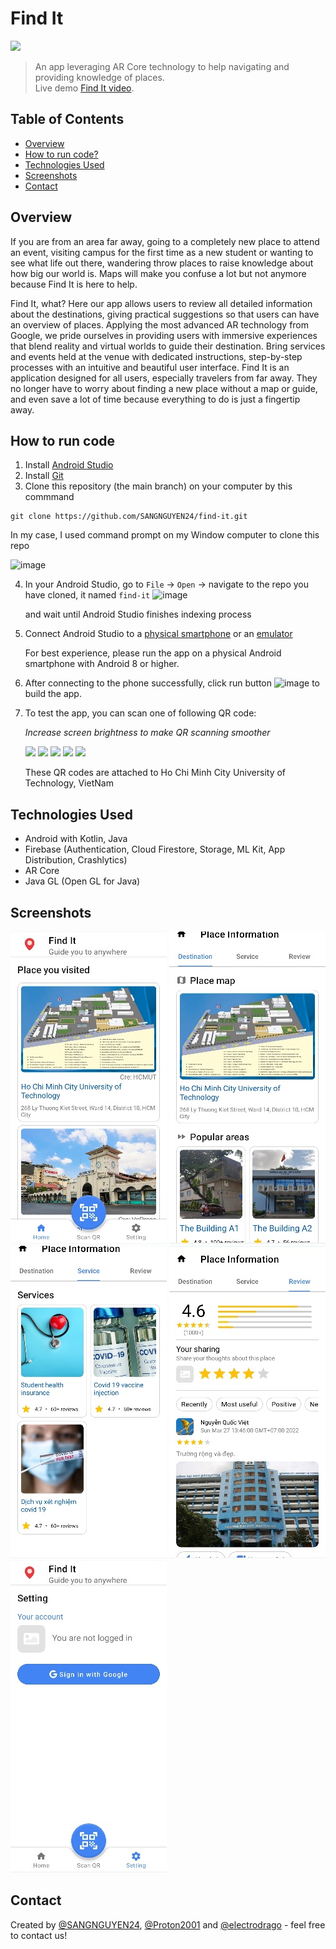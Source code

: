 # Find It
<img src="https://user-images.githubusercontent.com/78266241/161099748-0d735436-7d77-41cf-8f84-0da98e9b613c.png" width=50>

> An app leveraging AR Core technology to help navigating and providing knowledge of places. <br>
> Live demo [Find It video](https://www.youtube.com/watch?v=be_9zUZWJmU). <!-- If you have the project hosted somewhere, include the link here. -->

## Table of Contents
* [Overview](#overview)
* [How to run code?](#how-to-run-code)
* [Technologies Used](#technologies-used)
* [Screenshots](#screenshots)
* [Contact](#contact)
<!-- * [Room for Improvement](#room-for-improvement)
* [Acknowledgements](#acknowledgements) -->
<!-- * [License](#license) -->


## Overview
If you are from an area far away, going to a completely new place to attend an event, visiting campus for the first time as a new student or wanting to see what life out there, wandering throw places to raise knowledge about how big our world is. Maps will make you confuse a lot but not anymore because Find It is here to help.

Find It, what? Here our app allows users to review all detailed information about the destinations, giving practical suggestions so that users can have an overview of places. Applying the most advanced AR technology from Google, we pride ourselves in providing users with immersive experiences that blend reality and virtual worlds to guide their destination. Bring services and events held at the venue with dedicated instructions, step-by-step processes with an intuitive and beautiful user interface. Find It is an application designed for all users, especially travelers from far away. They no longer have to worry about finding a new place without a map or guide, and even save a lot of time because everything to do is just a fingertip away.

## How to run code
1. Install [Android Studio](https://developer.android.com/studio?gclid=CjwKCAjwopWSBhB6EiwAjxmqDTWtCY4Ih65UNlYy5IjL_RpfmRggMSPU3mYgsPmexEnSMjJ1BWxiEhoCUn4QAvD_BwE&gclsrc=aw.ds)
2. Install [Git](https://git-scm.com/book/en/v2/Getting-Started-Installing-Git)
3. Clone this repository (the main branch) on your computer by this commmand
```
git clone https://github.com/SANGNGUYEN24/find-it.git
```
In my case, I used command prompt on my Window computer to clone this repo

![image](https://user-images.githubusercontent.com/78266241/161089521-f345f07c-5b5f-40eb-98c8-8dd54f2b1dd1.png)

4. In your Android Studio, go to `File` -> `Open` -> navigate to the repo you have cloned, it named `find-it`
![image](https://user-images.githubusercontent.com/78266241/161091102-61f734b8-c16c-4540-bd82-6923383f21d4.png)

   and wait until Android Studio finishes indexing process

5. Connect Android Studio to a [physical smartphone](https://developer.android.com/studio/run/device) or an [emulator](https://developer.android.com/studio/run/emulator)

   For best experience, please run the app on a physical Android smartphone with Android 8 or higher.  
   
6. After connecting to the phone successfully, click run button ![image](https://user-images.githubusercontent.com/78266241/161093587-f35d2949-4932-473d-b377-d4bb99e7da54.png) to build the app.

7. To test the app, you can scan one of following QR code:

    _Increase screen brightness to make QR scanning smoother_
    
    <img src="https://user-images.githubusercontent.com/78266241/161094621-fedd4455-0f4b-4bf4-b599-da987272cdfa.png" width=200> <img src="https://user-images.githubusercontent.com/78266241/161094628-c8ea3d3e-7314-4f8b-954d-77433abdec31.png" width=200> <img src="https://user-images.githubusercontent.com/78266241/161094632-a388b792-a383-425a-9c94-ba24ffb8b75e.png" width=200> <img src="https://user-images.githubusercontent.com/78266241/161094635-56621d1d-2bd0-419e-b88d-13abf3d504e2.png" width=200> <img src="https://user-images.githubusercontent.com/78266241/161094640-39ce4a96-c56c-498b-84be-33ed0de243f9.png" width=200>
    
    These QR codes are attached to Ho Chi Minh City University of Technology, VietNam  

## Technologies Used
- Android with Kotlin, Java
- Firebase (Authentication, Cloud Firestore, Storage, ML Kit, App Distribution, Crashlytics)
- AR Core
- Java GL (Open GL for Java)



## Screenshots
![Home page](_readme/home.jpg)
![Desination page](_readme/destination.jpg)
![Service page](_readme/service.jpg)
![Review page](_readme/review.jpg)
![User page](_readme/user.jpg)
<!-- <img src="./_readme/home.jpg" alt="home" width="200"/>
<img src="./_readme/destination.jpg" alt="destination" width="200"/>
<img src="./_readme/service.jpg" alt="service" width="200"/>
<img src="./_readme/review.jpg" alt="review" width="200"/>
<img src="./_readme/user.jpg" alt="user" width="200"/> -->
<!-- If you have screenshots you'd like to share, include them here.


<!-- ## Setup
What are the project requirements/dependencies? Where are they listed? A requirements.txt or a Pipfile.lock file perhaps? Where is it located?

Proceed to describe how to install / setup one's local environment / get started with the project.
 -->

<!-- ## Usage
How does one go about using it?
Provide various use cases and code examples here.

`write-your-code-here`
 -->



<!-- ## Room for Improvement
Include areas you believe need improvement / could be improved. Also add TODOs for future development.

Room for improvement:
- Improvement to be done 1
- Improvement to be done 2

To do:
- Feature to be added 1
- Feature to be added 2
 -->

<!-- ## Acknowledgements
Give credit here.
- This project was inspired by...
- This project was based on [this tutorial](https://www.example.com).
- Many thanks to... -->


## Contact
Created by [@SANGNGUYEN24](https://github.com/SANGNGUYEN24), [@Proton2001](https://github.com/Pronton2001) and [@electrodrago](https://github.com/electrodrago) - feel free to contact us!


<!-- Optional -->
<!-- ## License -->
<!-- This project is open source and available under the [... License](). -->

<!-- You don't have to include all sections - just the one's relevant to your project -->
